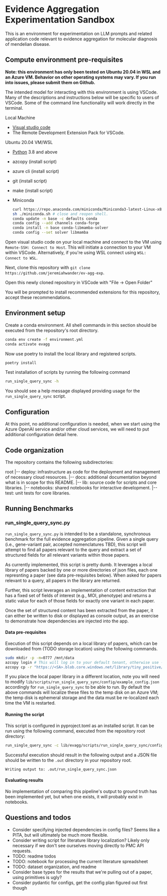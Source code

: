 # Evidence Aggregation Experimentation Sandbox

This is an environment for experimentation on LLM prompts and related application code relevant to evidence aggregation for molecular diagnosis of mendelian disease.

## Compute environment pre-requisites

**Note: this environment has only been tested on Ubuntu 20.04 in WSL and an Azure VM. Behavior on other operating systems may vary. If you run into issues, please submit them on Github.**

The intended model for interacting with this environment is using VSCode. Many of the descriptions and instructions below will be specific to users of VSCode. Some of the command line functionality will work directly in the terminal.

Local Machine

- [Visual studio code](https://code.visualstudio.com/download)
- The Remote Development Extension Pack for VSCode.

Ubuntu 20.04 VM/WSL

- [Python](https://www.python.org/downloads/) 3.8 and above
- azcopy (install script)
- azure cli (install script)
- git (install script)
- make (install script)
- Miniconda

    ```bash
    curl https://repo.anaconda.com/miniconda/Miniconda3-latest-Linux-x86_64.sh > miniconda.sh
    sh ./miniconda.sh # close and reopen shell.
    conda update -n base -c defaults conda
    conda config --add channels conda-forge
    conda install -n base conda-libmamba-solver
    conda config --set solver libmamba
    ```

Open visual studio code on your local machine and connect to the VM using `Remote-SSH: Connect to Host`. This will initiate a connection to your VM within VSCode. Alternatively, if you're using WSL connect using `WSL: Connect to WSL`.

Next, clone this repository with `git clone https://github.com/jeremiahwander/ev-agg-exp`.

Open this newly cloned repository in VSCode with "File -> Open Folder"

You will be prompted to install recommended extensions for this repository, accept these recommendations.

## Environment setup

Create a conda environment. All shell commands in this section should be executed from the repository's root directory.

```bash
conda env create -f environment.yml
conda activate evagg
```

Now use poetry to install the local library and registered scripts.

```bash
poetry install
```

Test installation of scripts by running the following command

```bash
run_single_query_sync -h
```

You should see a help message displayed providing usage for the `run_single_query_sync` script.

## Configuration

At this point, no additional configuration is needed, when we start using the Azure OpenAI service and/or other cloud services, we will need to put additional configuration detail here.

## Code organization

The repository contains the following subdirectories:

root
|-- deploy: infrastructure as code for the deployment and management of necessary cloud resources.
|-- docs: additional documentation beyond what is in scope for this README.
|-- lib: source code for scripts and core libraries.
|-- notebooks: shared notebooks for interactive development.
|-- test: unit tests for core libraries.

## Running Benchmarks

### run_single_query_sync.py

`run_single_query_sync.py` is intended to be a standalone, synchronous benchmark for the full evidence aggregation pipeline. Given a single query (i.e., gene-variant pair, accepted nomenclatures TBD), this script will attempt to find all papers relevant to the query and extract a set of structured fields for all relevant variants within those papers.

As currently implemented, this script is pretty dumb. It leverages a local library of papers backed by one or more directories of json files, each one represnting a paper (see data pre-requisites below). When asked for papers relevant to a query, all papers in the library are returned.

Further, this script leverages an implementation of content extraction that has a fixed set of fields of interest (e.g., MOI, phenotype) and returns a static value for each of those fields for exactly one variant in each paper.

Once the set of structured content has been extracted from the paper, it can either be written to disk or displayed as console output, as an exercise to demonstrate how dependencies are injected into the app.

#### Data pre-requisites

Execution of this script depends on a local library of papers, which can be downloaded from (TODO storage location) using the following commands.

```bash
sudo mkdir -p -m=0777 /mnt/data
azcopy login # This will log in to your default tenant, otherwise use --tenant-id
azcopy cp -r "https://<SA>.blob.core.windows.net/library/tiny_positive/" /mnt/data (TODO verify syntax)
```

If you place the local paper library in a different location, note you will need to modify `lib/scripts/run_single_query_sync/config/example_config.json` accordingly for `run_single_query_sync` to be able to run. By default the above commands will localize these files to the temp disk on an Azure VM; the temp disk is ephemeral storage and the data must be re-localized each time the VM is restarted.

#### Running the script

This script is configured in pyproject.toml as an installed script. It can be run using the following command, executed from the repository root directory:

```bash
run_single_query_sync -c lib/evagg/scripts/run_single_query_sync/config/example_config.json
```

Successful execution should result in the following output and a JSON file should be written to the `.out` directory in your repository root.

```text
Writing output to: .out/run_single_query_sync.json
```

#### Evaluating results

No implementation of comparing this pipeline's output to ground truth has been implemented yet, but when one exists, it will probably exist in notebooks.

## Questions and todos

- Consider specifying injected dependencies in config files? Seems like a PITA, but will ultimately be much more flexible.
- Consider writing script for literature library localization? Likely only necessary if we don't see ourselves moving directly to PMC API requests.
- TODO: readme todos
- TODO: notebook for processing the current literature spreadsheet
- TODO: dataset organization, and readme
- Consider base types for the results that we're pulling out of a paper, using primitives is ugly?
- Consider pydantic for configs, get the config plan figured out first though
